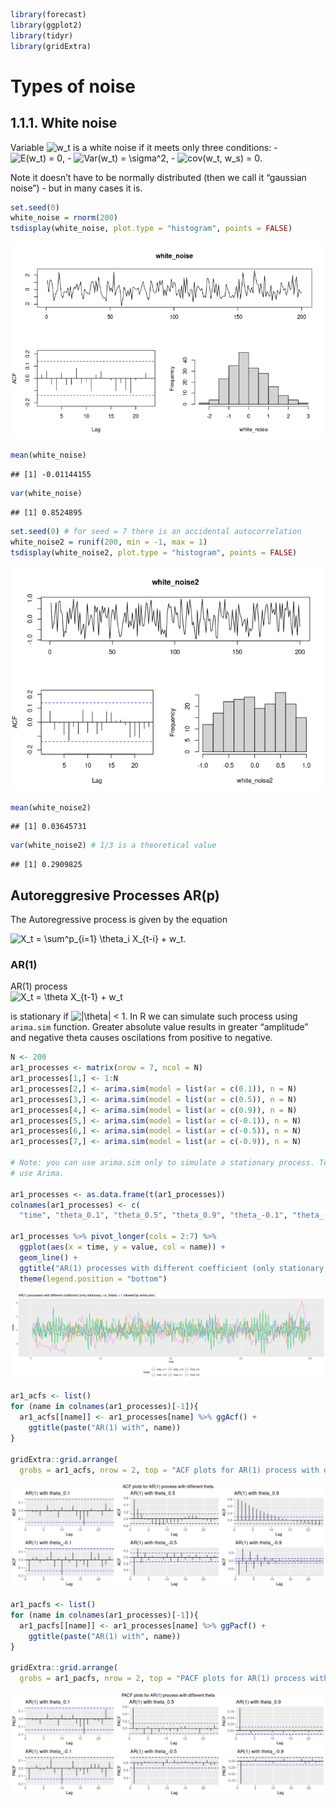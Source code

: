 
``` r
library(forecast)
library(ggplot2)
library(tidyr)
library(gridExtra)
```

# Types of noise

## 1.1.1. White noise

Variable
![w\_t](https://latex.codecogs.com/png.image?%5Cdpi%7B110%7D&space;%5Cbg_white&space;w_t
"w_t") is a white noise if it meets only three conditions: - ![E(w\_t)
= 0](https://latex.codecogs.com/png.image?%5Cdpi%7B110%7D&space;%5Cbg_white&space;E%28w_t%29%20%3D%200
"E(w_t) = 0"), - ![Var(w\_t) =
\\sigma^2](https://latex.codecogs.com/png.image?%5Cdpi%7B110%7D&space;%5Cbg_white&space;Var%28w_t%29%20%3D%20%5Csigma%5E2
"Var(w_t) = \\sigma^2"), - ![cov(w\_t, w\_s)
= 0](https://latex.codecogs.com/png.image?%5Cdpi%7B110%7D&space;%5Cbg_white&space;cov%28w_t%2C%20w_s%29%20%3D%200
"cov(w_t, w_s) = 0").

Note it doesn’t have to be normally distributed (then we call it
“gaussian noise”) - but in many cases it is.

``` r
set.seed(0)
white_noise = rnorm(200)
tsdisplay(white_noise, plot.type = "histogram", points = FALSE)
```

![](types_of_noise_files/figure-gfm/unnamed-chunk-2-1.png)<!-- -->

``` r
mean(white_noise)
```

    ## [1] -0.01144155

``` r
var(white_noise)
```

    ## [1] 0.8524895

``` r
set.seed(0) # for seed = 7 there is an accidental autocorrelation
white_noise2 = runif(200, min = -1, max = 1)
tsdisplay(white_noise2, plot.type = "histogram", points = FALSE)
```

![](types_of_noise_files/figure-gfm/unnamed-chunk-4-1.png)<!-- -->

``` r
mean(white_noise2)
```

    ## [1] 0.03645731

``` r
var(white_noise2) # 1/3 is a theoretical value
```

    ## [1] 0.2909825

## Autoreggresive Processes AR(p)

The Autoregressive process is given by the equation

  
![X\_t = \\sum^p\_{i=1} \\theta\_i X\_{t-i} +
w\_t.](https://latex.codecogs.com/png.image?%5Cdpi%7B110%7D&space;%5Cbg_white&space;X_t%20%3D%20%5Csum%5Ep_%7Bi%3D1%7D%20%5Ctheta_i%20X_%7Bt-i%7D%20%2B%20w_t.
"X_t = \\sum^p_{i=1} \\theta_i X_{t-i} + w_t.")  

### AR(1)

AR(1) process   
![X\_t = \\theta X\_{t-1} +
w\_t](https://latex.codecogs.com/png.image?%5Cdpi%7B110%7D&space;%5Cbg_white&space;X_t%20%3D%20%5Ctheta%20X_%7Bt-1%7D%20%2B%20w_t
"X_t = \\theta X_{t-1} + w_t")  

is stationary if ![|\\theta|
\< 1](https://latex.codecogs.com/png.image?%5Cdpi%7B110%7D&space;%5Cbg_white&space;%7C%5Ctheta%7C%20%3C%201
"|\\theta| \< 1"). In R we can simulate such process using `arima.sim`
function. Greater absolute value results in greater “amplitude” and
negative theta causes oscilations from positive to negative.

``` r
N <- 200
ar1_processes <- matrix(nrow = 7, ncol = N)
ar1_processes[1,] <- 1:N
ar1_processes[2,] <- arima.sim(model = list(ar = c(0.1)), n = N)
ar1_processes[3,] <- arima.sim(model = list(ar = c(0.5)), n = N)
ar1_processes[4,] <- arima.sim(model = list(ar = c(0.9)), n = N)
ar1_processes[5,] <- arima.sim(model = list(ar = c(-0.1)), n = N)
ar1_processes[6,] <- arima.sim(model = list(ar = c(-0.5)), n = N)
ar1_processes[7,] <- arima.sim(model = list(ar = c(-0.9)), n = N)

# Note: you can use arima.sim only to simulate a stationary process. To simulate non-stationary one,
# use Arima.

ar1_processes <- as.data.frame(t(ar1_processes)) 
colnames(ar1_processes) <- c(
  "time", "theta_0.1", "theta_0.5", "theta_0.9", "theta_-0.1", "theta_-0.5", "theta_-0.9")

ar1_processes %>% pivot_longer(cols = 2:7) %>% 
  ggplot(aes(x = time, y = value, col = name)) +
  geom_line() + 
  ggtitle("AR(1) processes with different coefficient (only stationary, i.e. |theta| < 1 allowed by arima.sim)") +
  theme(legend.position = "bottom")
```

![](types_of_noise_files/figure-gfm/unnamed-chunk-6-1.png)<!-- -->

``` r
ar1_acfs <- list()
for (name in colnames(ar1_processes)[-1]){
  ar1_acfs[[name]] <- ar1_processes[name] %>% ggAcf() +
    ggtitle(paste("AR(1) with", name))
}

gridExtra::grid.arrange(
  grobs = ar1_acfs, nrow = 2, top = "ACF plots for AR(1) process with different theta")
```

![](types_of_noise_files/figure-gfm/unnamed-chunk-7-1.png)<!-- -->

``` r
ar1_pacfs <- list()
for (name in colnames(ar1_processes)[-1]){
  ar1_pacfs[[name]] <- ar1_processes[name] %>% ggPacf() +
    ggtitle(paste("AR(1) with", name))
}

gridExtra::grid.arrange(
  grobs = ar1_pacfs, nrow = 2, top = "PACF plots for AR(1) process with different theta")
```

![](types_of_noise_files/figure-gfm/unnamed-chunk-8-1.png)<!-- -->
